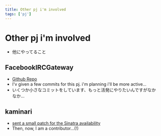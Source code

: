```yaml
--- 
title: Other pj i'm involved
tags: ['pj']
---
```


# Other pj i'm involved #

* 他にやってること

## FacebookIRCGateway ##

* [Github Repo](https://github.com/shunirr/FacebookIrcGateway)
* I'v given a few commits for this pj. i'm planning i'll be more active...
* いくつか小さなコミットをしています、もっと活発にやりたいんですがなかなか…

## kaminari ##

* [sent a small patch for the Sinatra availability](https://github.com/amatsuda/kaminari/pull/179)
* Then, now, I am a contributor...(!) 
